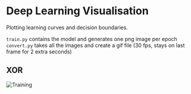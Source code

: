 # Deep Learning Visualisation

Plotting learning curves and decision boundaries.

`train.py` contains the model and generates one png image per epoch
`convert.py` takes all the images and create a gif file (30 fps, stays on last frame for 2 extra seconds) 

## XOR

![Training](xor/training_optimized.gif)
